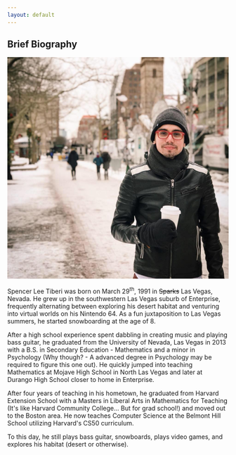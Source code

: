```yaml
---
layout: default
---
```


<h2 class="ressec"> Brief Biography </h2>

<span class="col-sm-6" style="padding-left: 0"><img src="copley.jpg"></span>

Spencer Lee Tiberi was born on March 29<sup>th</sup>, 1991 in <del>Sparks</del> Las Vegas, Nevada. He grew up in the southwestern Las Vegas suburb of Enterprise, frequently alternating between exploring his desert habitat and venturing into virtual worlds on his Nintendo 64. As a fun juxtaposition to Las Vegas summers, he started snowboarding at the age of 8.

After a high school experience spent dabbling in creating music and playing bass guitar, he graduated from the University of Nevada, Las Vegas in 2013 with a B.S. in Secondary Education - Mathematics and a minor in Psychology (Why though? - A advanced degree in Psychology may be required to figure this one out). He quickly jumped into teaching Mathematics at Mojave High School in North Las Vegas and later at Durango High School closer to home in Enterprise.

After four years of teaching in his hometown, he graduated from Harvard Extension School with a Masters in Liberal Arts in Mathematics for Teaching (It's like Harvard Community College... But for grad school!) and moved out to the Boston area. He now teaches Computer Science at the Belmont Hill School utilizing Harvard's CS50 curriculum.

To this day, he still plays bass guitar, snowboards, plays video games, and explores his habitat (desert or otherwise).
